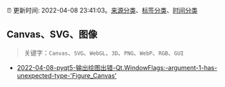 :alarm_clock: 更新时间: 2022-04-08 23:41:03。[来源分类](../README.md)、[标签分类](../TAGS.md)、[时间分类](../TIMELINE.md)

## Canvas、SVG、图像


> 关键字：`Canvas`、`SVG`、`WebGL`、`3D`、`PNG`、`WebP`、`RGB`、`GUI`



- [2022-04-08-pyqt5-输出绘图出错-Qt.WindowFlags:-argument-1-has-unexpected-type-'Figure_Canvas'](https://www.v2ex.com/t/845816) 